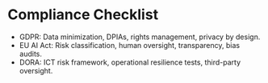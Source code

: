 # Compliance Checklist

- GDPR: Data minimization, DPIAs, rights management, privacy by design.
- EU AI Act: Risk classification, human oversight, transparency, bias audits.
- DORA: ICT risk framework, operational resilience tests, third-party oversight.